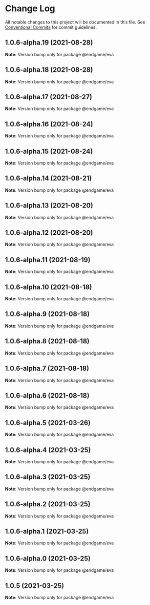 # Change Log

All notable changes to this project will be documented in this file.
See [Conventional Commits](https://conventionalcommits.org) for commit guidelines.

## 1.0.6-alpha.19 (2021-08-28)

**Note:** Version bump only for package @endgame/eva





## 1.0.6-alpha.18 (2021-08-28)

**Note:** Version bump only for package @endgame/eva





## 1.0.6-alpha.17 (2021-08-27)

**Note:** Version bump only for package @endgame/eva





## 1.0.6-alpha.16 (2021-08-24)

**Note:** Version bump only for package @endgame/eva





## 1.0.6-alpha.15 (2021-08-24)

**Note:** Version bump only for package @endgame/eva





## 1.0.6-alpha.14 (2021-08-21)

**Note:** Version bump only for package @endgame/eva





## 1.0.6-alpha.13 (2021-08-20)

**Note:** Version bump only for package @endgame/eva





## 1.0.6-alpha.12 (2021-08-20)

**Note:** Version bump only for package @endgame/eva





## 1.0.6-alpha.11 (2021-08-19)

**Note:** Version bump only for package @endgame/eva





## 1.0.6-alpha.10 (2021-08-18)

**Note:** Version bump only for package @endgame/eva





## 1.0.6-alpha.9 (2021-08-18)

**Note:** Version bump only for package @endgame/eva





## 1.0.6-alpha.8 (2021-08-18)

**Note:** Version bump only for package @endgame/eva





## 1.0.6-alpha.7 (2021-08-18)

**Note:** Version bump only for package @endgame/eva





## 1.0.6-alpha.6 (2021-08-18)

**Note:** Version bump only for package @endgame/eva





## 1.0.6-alpha.5 (2021-03-26)

**Note:** Version bump only for package @endgame/eva





## 1.0.6-alpha.4 (2021-03-25)

**Note:** Version bump only for package @endgame/eva





## 1.0.6-alpha.3 (2021-03-25)

**Note:** Version bump only for package @endgame/eva





## 1.0.6-alpha.2 (2021-03-25)

**Note:** Version bump only for package @endgame/eva





## 1.0.6-alpha.1 (2021-03-25)

**Note:** Version bump only for package @endgame/eva





## 1.0.6-alpha.0 (2021-03-25)

**Note:** Version bump only for package @endgame/eva





## 1.0.5 (2021-03-25)

**Note:** Version bump only for package @endgame/eva
